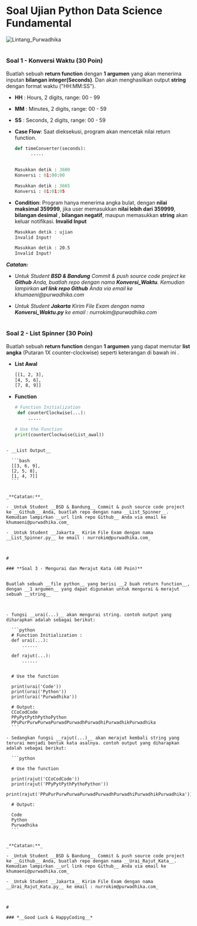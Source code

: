 # Soal Ujian Python Data Science Fundamental

![Lintang_Purwadhika](https://static.wixstatic.com/media/2e6af2_f69a4271c3534ae1869a7ed63e278b2b~mv2.png/v1/fill/w_246,h_39,al_c,usm_0.66_1.00_0.01/2e6af2_f69a4271c3534ae1869a7ed63e278b2b~mv2.png)



#

### **Soal 1 - Konversi Waktu (30 Poin)**

Buatlah sebuah __return function__ dengan __1 argumen__ yang akan menerima inputan __bilangan integer(Seconds)__.
Dan akan menghasilkan output __string__ dengan format waktu ("HH:MM:SS").

- __HH__ : Hours, 2 digits, range: 00 - 99
- __MM__ : Minutes, 2 digits, range: 00 - 59
- __SS__ : Seconds, 2 digits, range: 00 - 59

- __Case Flow__: Saat dieksekusi, program akan mencetak nilai return function.


  ```python
  def timeConverter(seconds):
        .....
   
  
  Masukkan detik : 3600
  Konversi : 01:00:00

  Masukkan detik : 3665
  Konversi : 01:01:05
  ```
  
- __Condition__: Program hanya menerima angka bulat, dengan __nilai maksimal 359999__, jika user memasukkan __nilai lebih dari 359999__, __bilangan desimal__ , __bilangan negatif__, maupun memasukkan __string__ akan keluar notifikasi. __Invalid Input__

  ```bash
  Masukkan detik : ujian
  Invalid Input!

  Masukkan detik : 20.5
  Invalid Input!
  ```
_**Catatan:**_

- _Untuk Student __BSD & Bandung__ Commit & push source code project ke __Github__ Anda, buatlah repo dengan nama __Konversi_Waktu__. Kemudian lampirkan __url link repo Github__ Anda via email ke khumaeni@purwadhika.com_

- _Untuk Student __Jakarta__ Kirim File Exam dengan nama __Konversi_Waktu.py__ ke email : nurrokim@purwadhika.com_


#

### **Soal 2 - List Spinner (30 Poin)**

Buatlah sebuah __return function__ dengan __1 argumen__ yang dapat memutar __list angka__ (Putaran 1X counter-clockwise) seperti keterangan di bawah ini .
- __List Awal__
    ```bash
    [[1, 2, 3],
    [4, 5, 6],
    [7, 8, 9]]
    ```
    
 - __Function__
 
   ```python
   # Function Initialization
    def counterClockwise(...):
        .....
        
   # Use the Function
   print(counterClockwise(List_awal))
  ```
    
 - __List Output__
 
    ```bash
    [[3, 6, 9],
    [2, 5, 8],
    [1, 4, 7]]
    ```
    
    
_**Catatan:**_

- _Untuk Student __BSD & Bandung__ Commit & push source code project ke __Github__ Anda, buatlah repo dengan nama __List_Spinner__. Kemudian lampirkan __url link repo Github__ Anda via email ke khumaeni@purwadhika.com_

- _Untuk Student __Jakarta__ Kirim File Exam dengan nama __List_Spinner.py__ ke email : nurrokim@purwadhika.com_



#

### **Soal 3 - Mengurai dan Merajut Kata (40 Poin)**


Buatlah sebuah __file python__ yang berisi __2 buah return function__, dengan __1 argumen__ yang dapat digunakan untuk mengurai & merajut sebuah __string__



- fungsi __urai(...)__ akan mengurai string. contoh output yang diharapkan adalah sebagai berikut:

    ```python
    # Function Initialization :
    def urai(...):
        ......
     
    def rajut(...):
        ......
        
        
    # Use the function
    
    print(urai('Code'))
    print(urai('Python'))
    print(urai('Purwadhika'))

    # Output:
    CCoCodCode
    PPyPytPythPythoPython
    PPuPurPurwPurwaPurwadPurwadhPurwadhiPurwadhikPurwadhika
    ```

- Sedangkan fungsi __rajut(...)__ akan merajut kembali string yang terurai menjadi bentuk kata asalnya. contoh output yang diharapkan adalah sebagai berikut:

    ```python
    
    # Use the function
    
    print(rajut('CCoCodCode'))
    print(rajut('PPyPytPythPythoPython'))
    print(rajut('PPuPurPurwPurwaPurwadPurwadhPurwadhiPurwadhikPurwadhika'))
    
    # Output:
    
    Code
    Python
    Purwadhika
    ```
    
    
_**Catatan:**_

- _Untuk Student __BSD & Bandung__ Commit & push source code project ke __Github__ Anda, buatlah repo dengan nama __Urai_Rajut_Kata__. Kemudian lampirkan __url link repo Github__ Anda via email ke khumaeni@purwadhika.com_

- _Untuk Student __Jakarta__ Kirim File Exam dengan nama __Urai_Rajut_Kata.py__ ke email : nurrokim@purwadhika.com_



#

### *__Good Luck & HappyCoding__* 

